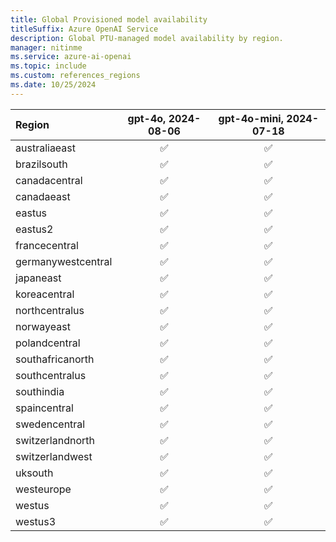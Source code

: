 ```yaml
---
title: Global Provisioned model availability
titleSuffix: Azure OpenAI Service
description: Global PTU-managed model availability by region.
manager: nitinme
ms.service: azure-ai-openai
ms.topic: include
ms.custom: references_regions
ms.date: 10/25/2024
---
```


| **Region**     | **gpt-4o**, **2024-08-06**   | **gpt-4o-mini**, **2024-07-18**   |
|:-------------------|:--------------------------:|:-------------------------------:|
| australiaeast      | ✅                       | ✅                            |
| brazilsouth        | ✅                       | ✅                            |
| canadacentral      | ✅                       | ✅                            |
| canadaeast         | ✅                       | ✅                            |
| eastus             | ✅                       | ✅                            |
| eastus2            | ✅                       | ✅                            |
| francecentral      | ✅                       | ✅                            |
| germanywestcentral | ✅                       | ✅                            |
| japaneast          | ✅                       | ✅                            |
| koreacentral       | ✅                       | ✅                            |
| northcentralus     | ✅                       | ✅                            |
| norwayeast         | ✅                       | ✅                            |
| polandcentral      | ✅                       | ✅                            |
| southafricanorth   | ✅                       | ✅                            |
| southcentralus     | ✅                       | ✅                            |
| southindia         | ✅                       | ✅                            |
| spaincentral       | ✅                       | ✅                            |
| swedencentral      | ✅                       | ✅                            |
| switzerlandnorth   | ✅                       | ✅                            |
| switzerlandwest    | ✅                       | ✅                            |
| uksouth            | ✅                       | ✅                            |
| westeurope         | ✅                       | ✅                            |
| westus             | ✅                       | ✅                            |
| westus3            | ✅                       | ✅                            |